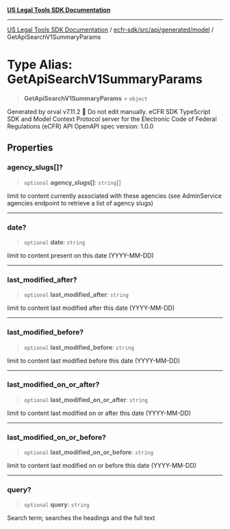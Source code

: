 [**US Legal Tools SDK Documentation**](../../../../../../README.md)

***

[US Legal Tools SDK Documentation](../../../../../../README.md) / [ecfr-sdk/src/api/generated/model](../README.md) / GetApiSearchV1SummaryParams

# Type Alias: GetApiSearchV1SummaryParams

> **GetApiSearchV1SummaryParams** = `object`

Generated by orval v7.11.2 🍺
Do not edit manually.
eCFR SDK
TypeScript SDK and Model Context Protocol server for the Electronic Code of Federal Regulations (eCFR) API
OpenAPI spec version: 1.0.0

## Properties

### agency\_slugs\[\]?

> `optional` **agency\_slugs\[\]**: `string`[]

limit to content currently associated with these agencies (see AdminService agencies endpoint to retrieve a list of agency slugs)

***

### date?

> `optional` **date**: `string`

limit to content present on this date (YYYY-MM-DD)

***

### last\_modified\_after?

> `optional` **last\_modified\_after**: `string`

limit to content last modified after this date (YYYY-MM-DD)

***

### last\_modified\_before?

> `optional` **last\_modified\_before**: `string`

limit to content last modified before this date (YYYY-MM-DD)

***

### last\_modified\_on\_or\_after?

> `optional` **last\_modified\_on\_or\_after**: `string`

limit to content last modified on or after this date (YYYY-MM-DD)

***

### last\_modified\_on\_or\_before?

> `optional` **last\_modified\_on\_or\_before**: `string`

limit to content last modified on or before this date (YYYY-MM-DD)

***

### query?

> `optional` **query**: `string`

Search term; searches the headings and the full text
